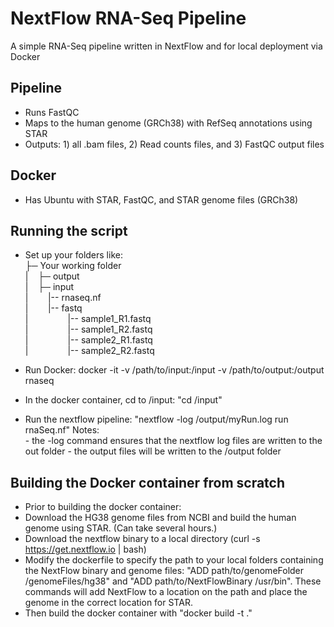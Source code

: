 # NextFlow RNA-Seq Pipeline 
A simple RNA-Seq pipeline written in NextFlow and for local deployment via Docker

## Pipeline
- Runs FastQC
- Maps to the human genome (GRCh38) with RefSeq annotations using STAR
- Outputs: 1) all .bam files, 2) Read counts files, and 3) FastQC output files

## Docker 
- Has Ubuntu with STAR, FastQC, and STAR genome files (GRCh38)

## Running the script
- Set up your folders like:<br>
├─ Your working folder<br>
|&nbsp;&nbsp;&nbsp;&nbsp;├─ output<br>
|&nbsp;&nbsp;&nbsp;&nbsp;├─ input<br>
|&nbsp;&nbsp;&nbsp;&nbsp;&nbsp;&nbsp;&nbsp;&nbsp;|-- rnaseq.nf<br>
|&nbsp;&nbsp;&nbsp;&nbsp;&nbsp;&nbsp;&nbsp;&nbsp;|-- fastq<br>
|&nbsp;&nbsp;&nbsp;&nbsp;&nbsp;&nbsp;&nbsp;&nbsp;&nbsp;&nbsp;&nbsp;&nbsp;&nbsp;&nbsp;&nbsp;&nbsp;|-- sample1_R1.fastq<br>
|&nbsp;&nbsp;&nbsp;&nbsp;&nbsp;&nbsp;&nbsp;&nbsp;&nbsp;&nbsp;&nbsp;&nbsp;&nbsp;&nbsp;&nbsp;&nbsp;|-- sample1_R2.fastq<br>
|&nbsp;&nbsp;&nbsp;&nbsp;&nbsp;&nbsp;&nbsp;&nbsp;&nbsp;&nbsp;&nbsp;&nbsp;&nbsp;&nbsp;&nbsp;&nbsp;|-- sample2_R1.fastq<br>
|&nbsp;&nbsp;&nbsp;&nbsp;&nbsp;&nbsp;&nbsp;&nbsp;&nbsp;&nbsp;&nbsp;&nbsp;&nbsp;&nbsp;&nbsp;&nbsp;|-- sample2_R2.fastq<br>

- Run Docker: docker -it -v /path/to/input:/input -v  /path/to/output:/output rnaseq
- In the docker container, cd to /input: "cd /input"
- Run the nextflow pipeline: "nextflow -log /output/myRun.log run rnaSeq.nf"
    Notes:<br> 
        - the -log command ensures that the nextflow log files are written to the out folder
        - the output files will be written to the /output folder

## Building the Docker container from scratch
- Prior to building the docker container:
- Download the HG38 genome files from NCBI and build the human genome using STAR. (Can take several hours.)
- Download the nextflow binary to a local directory (curl -s https://get.nextflow.io | bash)
- Modify the dockerfile to specify the path to your local folders containing the NextFlow binary and genome files: "ADD path/to/genomeFolder /genomeFiles/hg38" and "ADD path/to/NextFlowBinary /usr/bin". These commands will add NextFlow to a location on the path and place the genome in the correct location for STAR.
- Then build the docker container with "docker build -t <name> ."
